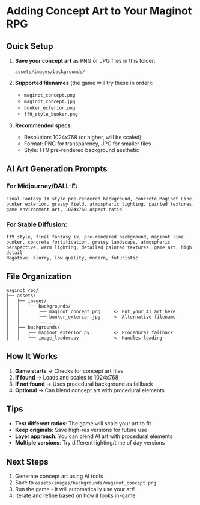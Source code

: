 # Adding Concept Art to Your Maginot RPG

## Quick Setup

1. **Save your concept art** as PNG or JPG files in this folder:
   ```
   assets/images/backgrounds/
   ```

2. **Supported filenames** (the game will try these in order):
   - `maginot_concept.png`
   - `maginot_concept.jpg`
   - `bunker_exterior.png`
   - `ff9_style_bunker.png`

3. **Recommended specs**:
   - Resolution: 1024x768 (or higher, will be scaled)
   - Format: PNG for transparency, JPG for smaller files
   - Style: FF9 pre-rendered background aesthetic

## AI Art Generation Prompts

### For Midjourney/DALL-E:
```
Final Fantasy IX style pre-rendered background, concrete Maginot Line bunker exterior, grassy field, atmospheric lighting, painted textures, game environment art, 1024x768 aspect ratio
```

### For Stable Diffusion:
```
ff9 style, final fantasy ix, pre-rendered background, maginot line bunker, concrete fortification, grassy landscape, atmospheric perspective, warm lighting, detailed painted textures, game art, high detail
Negative: blurry, low quality, modern, futuristic
```

## File Organization

```
maginot_rpg/
├── assets/
│   ├── images/
│   │   └── backgrounds/
│   │       ├── maginot_concept.png     <- Put your AI art here
│   │       ├── bunker_exterior.jpg     <- Alternative filename
│   │       └── ...
│   ├── backgrounds/
│   │   ├── maginot_exterior.py         <- Procedural fallback
│   │   └── image_loader.py             <- Handles loading
```

## How It Works

1. **Game starts** → Checks for concept art files
2. **If found** → Loads and scales to 1024x768
3. **If not found** → Uses procedural background as fallback
4. **Optional** → Can blend concept art with procedural elements

## Tips

- **Test different ratios**: The game will scale your art to fit
- **Keep originals**: Save high-res versions for future use
- **Layer approach**: You can blend AI art with procedural elements
- **Multiple versions**: Try different lighting/time of day versions

## Next Steps

1. Generate concept art using AI tools
2. Save to `assets/images/backgrounds/maginot_concept.png`
3. Run the game - it will automatically use your art!
4. Iterate and refine based on how it looks in-game